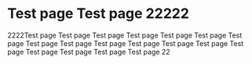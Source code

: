 # Test page Test page 22222

2222Test page Test page Test page Test page Test page Test page Test page Test page Test page Test page Test page Test page Test page Test page Test page Test page Test page Test page 22
